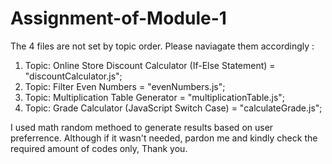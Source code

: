 # Assignment-of-Module-1
The 4 files are not set by topic order. Please naviagate them accordingly :
1) Topic: Online Store Discount Calculator (If-Else Statement) = "discountCalculator.js";
2) Topic: Filter Even Numbers = "evenNumbers.js";
3) Topic: Multiplication Table Generator = "multiplicationTable.js";
4) Topic: Grade Calculator (JavaScript Switch Case) = "calculateGrade.js";

I used math random methoed to generate results based on user preferrence. Although if it wasn't needed, pardon me and kindly check the 
required amount of codes only, Thank you.
